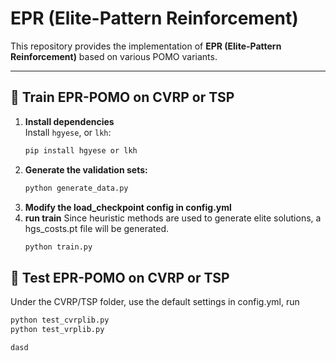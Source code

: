 # EPR (Elite-Pattern Reinforcement)

This repository provides the implementation of **EPR (Elite-Pattern Reinforcement)** based on various POMO variants.

---

## 🚀 Train EPR-POMO on CVRP or TSP

1. **Install dependencies**  
   Install `hgyese`, or `lkh`:
   ```bash
   pip install hgyese or lkh
2. **Generate the validation sets:**
   ```bash
   python generate_data.py
3. **Modify the load_checkpoint config in config.yml**
4. **run train**
   Since heuristic methods are used to generate elite solutions, a hgs_costs.pt file will be generated.
   ```bash
   python train.py

## 🚀 Test EPR-POMO on CVRP or TSP

Under the CVRP/TSP folder, use the default settings in config.yml, run
   ```bash
   python test_cvrplib.py
   python test_vrplib.py

dasd

